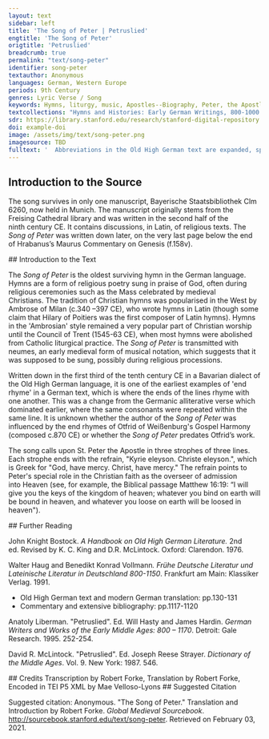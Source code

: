 ```yaml
---
layout: text
sidebar: left
title: 'The Song of Peter | Petruslied'
engtitle: 'The Song of Peter'
origtitle: 'Petruslied'
breadcrumb: true
permalink: "text/song-peter"
identifier: song-peter
textauthor: Anonymous
languages: German, Western Europe
periods: 9th Century
genres: Lyric Verse / Song
keywords: Hymns, liturgy, music, Apostles--Biography, Peter, the Apostle, Saint--Art, Heaven, German literature--Old High German--750-1050
textcollections: "Hymns and Histories: Early German Writings, 800-1000 CE, Prayer Spirituality and Life after Death: Global Medieval Perspectives"
sdr: https://library.stanford.edu/research/stanford-digital-repository 
doi: example-doi 
image: /assets/img/text/song-peter.png
imagesource: TBD 
fulltext: '  Abbreviations in the Old High German text are expanded, spelling and punctuation otherwise follow the manuscript. Petruslied The Song of Peter ﻿Unsar trohtin hat farsalt sancte petre giuualt daz er mac ginerian Our Lord gave Saint Peter the power to save ze imo dingenten man. kyrie eleyson christe eleyson. those entrusted to him. Kyrie eleison. Christe eleison. Er hapet ouh mit vuortun himriches portun. dar in mach er skerian With words, he also guards the gates of heaven through which he admits den er uuili nerian. kirie eleison criste [eleyson] those whom he wishes to save. Kyrie eleison. Christe eleison. Peter’s words can possibly be understood as the key to the gates of Heaven. According to Haug (1991), p.1119, this idea is present in other Latin hymns. Pittemes den gotes trut alla samant uparlut. daz er uns firtanen giuuer Let us entreat God’s disciple, loudly and in unison, so that he grants do ginaden This verse can also be found in Otfrid’s Gospel Harmony (I7,28), but with the Frankish form 'ginadon which results in an assonance instead of a rhyme. . kirie eleyson criste eleyson mercy to us sinners. Kyrie eleison. Christe eleison. '
---
```

## Introduction to the Source 
<p>The song survives in only one manuscript, Bayerische Staatsbibliothek Clm 6260, now held in Munich. The manuscript originally stems from the Freising Cathedral library and was written in the second half of the ninth century CE. It contains discussions, in Latin, of religious texts. The <em>Song of Peter</em> was written down later, on the very last page below the end of Hrabanus’s Maurus Commentary on Genesis (f.158v).</p>
## Introduction to the Text 
<p>The <em>Song of Peter</em> is the oldest surviving hymn in the German language. Hymns are a form of religious poetry sung in praise of God, often during religious ceremonies such as the Mass celebrated by medieval Christians. The tradition of Christian hymns was popularised in the West by Ambrose of Milan (c.340 –397 CE), who wrote hymns in Latin (though some claim that Hilary of Poitiers was the first composer of Latin hymns). Hymns in the 'Ambrosian' style remained a very popular part of Christian worship until the Council of Trent (1545-63 CE), when most hymns were abolished from Catholic liturgical practice. The <em>Song of Peter</em> is transmitted with neumes, an early medieval form of musical notation, which suggests that it was supposed to be sung, possibly during religious processions.</p> <p>Written down in the first third of the tenth century CE in a Bavarian dialect of the Old High German language, it is one of the earliest examples of 'end rhyme' in a German text, which is where the ends of the lines rhyme with one another. This was a change from the Germanic alliterative verse which dominated earlier, where the same consonants were repeated within the same line. It is unknown whether the author of the <em>Song of Peter</em> was influenced by the end rhymes of Otfrid of Weißenburg's Gospel Harmony (composed c.870 CE) or whether the <em>Song of Peter</em> predates Otfrid’s work.</p> <p>The song calls upon St. Peter the Apostle in three strophes of three lines. Each strophe ends with the refrain, "Kyrie eleyson. Christe eleyson.", which is Greek for "God, have mercy. Christ, have mercy." The refrain points to Peter's special role in the Christian faith as the overseer of admission into Heaven (see, for example, the Biblical passage Matthew 16:19: “I will give you the keys of the kingdom of heaven; whatever you bind on earth will be bound in heaven, and whatever you loose on earth will be loosed in heaven").</p>
## Further Reading 
<p>John Knight Bostock. <em>A Handbook on Old High German Literature.</em> 2nd ed. Revised by K. C. King and D.R. McLintock. Oxford: Clarendon. 1976.</p> <p>Walter Haug and Benedikt Konrad Vollmann<em>.</em> <em>Frühe Deutsche Literatur und Lateinische Literatur in Deutschland 800-1150</em>. Frankfurt am Main: Klassiker Verlag. 1991.</p> <ul> <li>Old High German text and modern German translation: pp.130-131</li> <li>Commentary and extensive bibliography: pp.1117-1120</li> </ul> <p>Anatoly Liberman. "Petruslied". Ed. Will Hasty and James Hardin. <em>German Writers and Works of the Early Middle Ages: 800 – 1170</em>. Detroit: Gale Research. 1995. 252-254.</p> <p>David R. McLintock. "Petruslied". Ed. Joseph Reese Strayer. <em>Dictionary of the Middle Ages</em>. Vol. 9. New York: 1987. 546.</p> <ul></ul>
## Credits
Transcription by Robert Forke, 
Translation by Robert Forke, 
Encoded in TEI P5 XML by Mae Velloso-Lyons
## Suggested Citation
<p>Suggested citation: Anonymous.  "The Song of Peter." Translation and Introduction by Robert Forke. <em>Global Medieval Sourcebook</em>. <a href="http://sourcebook.stanford.edu/text/song-peter">http://sourcebook.stanford.edu/text/song-peter</a>. Retrieved on February 03, 2021.</p>